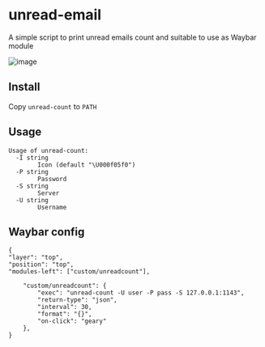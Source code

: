 # unread-email
A simple script to print unread emails count and suitable to use as Waybar module

![image](https://user-images.githubusercontent.com/10193999/161427391-244b302a-5bea-4ed5-88c6-42eace75f568.png)

## Install

Copy `unread-count` to `PATH`

## Usage
```
Usage of unread-count:
  -I string
    	Icon (default "\U000f05f0")
  -P string
    	Password
  -S string
    	Server
  -U string
    	Username
```

## Waybar config
```
{
"layer": "top",
"position": "top", 
"modules-left": ["custom/unreadcount"],

    "custom/unreadcount": {
        "exec": "unread-count -U user -P pass -S 127.0.0.1:1143",
        "return-type": "json",
        "interval": 30,
        "format": "{}",
        "on-click": "geary"
    },
}
```

